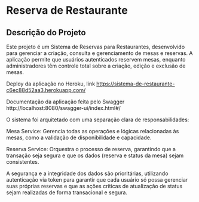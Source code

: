 ﻿# Reserva de Restaurante

## Descrição do Projeto
Este projeto é um Sistema de Reservas para Restaurantes, desenvolvido para gerenciar a criação, consulta e gerenciamento de mesas e reservas. A aplicação permite que usuários autenticados reservem mesas, enquanto administradores têm controle total sobre a criação, edição e exclusão de mesas.


Deploy da aplicação no Heroku, link https://sistema-de-restaurante-c6ec88d52aa3.herokuapp.com/

Documentação da aplicação feita pelo Swagger http://localhost:8080/swagger-ui/index.html#/

O sistema foi arquitetado com uma separação clara de responsabilidades:

Mesa Service: Gerencia todas as operações e lógicas relacionadas às mesas, como a validação de disponibilidade e capacidade.

Reserva Service: Orquestra o processo de reserva, garantindo que a transação seja segura e que os dados (reserva e status da mesa) sejam consistentes.

A segurança e a integridade dos dados são prioritárias, utilizando autenticação via token para garantir que cada usuário só possa gerenciar suas próprias reservas e que as ações críticas de atualização de status sejam realizadas de forma transacional e segura.
 